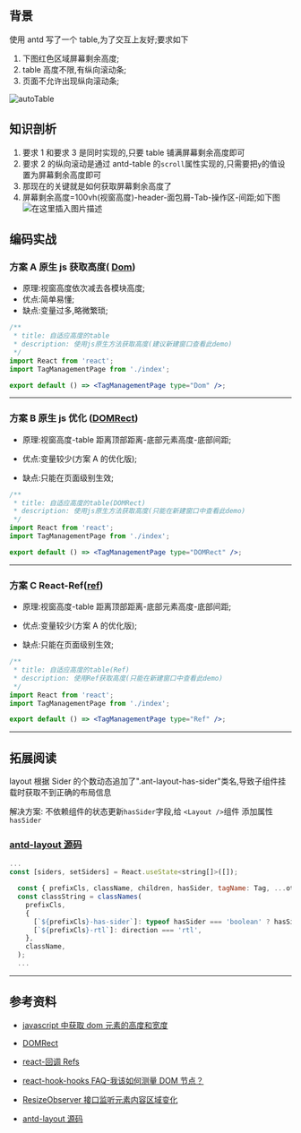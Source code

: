 ## 背景

使用 antd 写了一个 table,为了交互上友好;要求如下

1. 下图红色区域屏幕剩余高度;
2. table 高度不限,有纵向滚动条;
3. 页面不允许出现纵向滚动条;

![autoTable](https://img.alicdn.com/imgextra/i3/O1CN01ChZRtH1rFlbwVtBYE_!!6000000005602-2-tps-1918-962.png)

## 知识剖析

1. 要求 1 和要求 3 是同时实现的,只要 table 铺满屏幕剩余高度即可
2. 要求 2 的纵向滚动是通过 antd-table 的`scroll`属性实现的,只需要把`y`的值设置为屏幕剩余高度即可
3. 那现在的关键就是如何获取屏幕剩余高度了
4. 屏幕剩余高度=100vh(视窗高度)-header-面包屑-Tab-操作区-间距;如下图 ![在这里插入图片描述](https://img-blog.csdnimg.cn/7dde2551998e409691df255593fbee0a.png)

## 编码实战

### 方案 A 原生 js 获取高度( [Dom](https://www.cnblogs.com/lingdublog/p/6438055.html))

- 原理:视窗高度依次减去各模块高度;
- 优点:简单易懂;
- 缺点:变量过多,略微繁琐;

```jsx
/**
 * title: 自适应高度的table
 * description: 使用js原生方法获取高度(建议新建窗口查看此demo)
 */
import React from 'react';
import TagManagementPage from './index';

export default () => <TagManagementPage type="Dom" />;
```

---

### 方案 B 原生 js 优化 ([DOMRect](https://developer.mozilla.org/zh-CN/docs/Web/API/DOMRect))

- 原理:视窗高度-table 距离顶部距离-底部元素高度-底部间距;

- 优点:变量较少(方案 A 的优化版);

- 缺点:只能在页面级别生效;

```jsx
/**
 * title: 自适应高度的table(DOMRect)
 * description: 使用js原生方法获取高度(只能在新建窗口中查看此demo)
 */
import React from 'react';
import TagManagementPage from './index';

export default () => <TagManagementPage type="DOMRect" />;
```

---

### 方案 C React-Ref([ref](https://zh-hans.reactjs.org/docs/hooks-faq.html#how-can-i-measure-a-dom-node))

- 原理:视窗高度-table 距离顶部距离-底部元素高度-底部间距;

- 优点:变量较少(方案 A 的优化版);

- 缺点:只能在页面级别生效;

```jsx
/**
 * title: 自适应高度的table(Ref)
 * description: 使用Ref获取高度(只能在新建窗口中查看此demo)
 */
import React from 'react';
import TagManagementPage from './index';

export default () => <TagManagementPage type="Ref" />;
```

---

## 拓展阅读

layout 根据 Sider 的个数动态追加了".ant-layout-has-sider"类名,导致子组件挂载时获取不到正确的布局信息

解决方案: 不依赖组件的状态更新`hasSider`字段,给 `<Layout />`组件 添加属性 `hasSider`

### [antd-layout 源码](https://github.com/ant-design/ant-design/blob/master/components/layout/layout.tsx)

```js
...
const [siders, setSiders] = React.useState<string[]>([]);

  const { prefixCls, className, children, hasSider, tagName: Tag, ...others } = props;
  const classString = classNames(
    prefixCls,
    {
      [`${prefixCls}-has-sider`]: typeof hasSider === 'boolean' ? hasSider : siders.length > 0,
      [`${prefixCls}-rtl`]: direction === 'rtl',
    },
    className,
  );
  ...
```

---

## 参考资料

- [javascript 中获取 dom 元素的高度和宽度](https://www.cnblogs.com/lingdublog/p/6438055.html)

- [DOMRect](https://developer.mozilla.org/zh-CN/docs/Web/API/DOMRect)

- [react-回调 Refs](https://zh-hans.reactjs.org/docs/refs-and-the-dom.html#callback-refs)

- [react-hook-hooks FAQ-我该如何测量 DOM 节点？](https://zh-hans.reactjs.org/docs/hooks-faq.html#how-can-i-measure-a-dom-node)

- [ResizeObserver 接口监听元素内容区域变化](https://developer.mozilla.org/zh-CN/docs/Web/API/ResizeObserver)

- [antd-layout 源码](https://github.com/ant-design/ant-design/blob/master/components/layout/layout.tsx)
